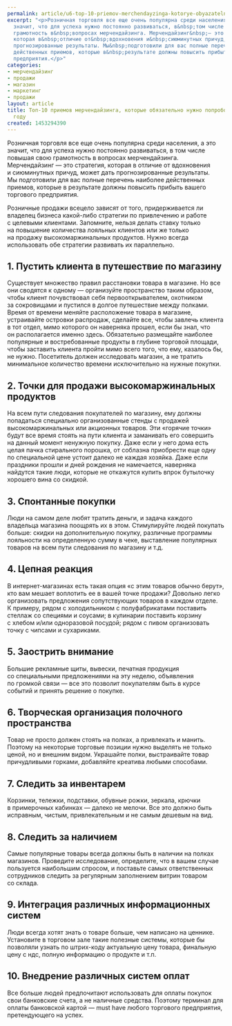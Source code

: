```yaml
---
permalink: article/u6-top-10-priemov-merchendayzinga-kotorye-obyazatelno-nuzhno-poprobovat-v-2016-godu
excerpt: "<p>Розничная торговля все еще очень популярна среди населения, а&nbsp;это
  значит, что для успеха нужно постоянно развиваться, в&nbsp;том числе повышая свою
  грамотность в&nbsp;вопросах мерчендайзинга. Мерчендайзинг&nbsp;— это стратегия,
  которая в&nbsp;отличие от&nbsp;вдохновения и&nbsp;сиюминутных причуд, может дать
  прогнозированные результаты. Мы&nbsp;подготовили для вас полные перечень наиболее
  действенных приемов, которые в&nbsp;результате должны повысить прибыть вашего торгового
  предприятия.</p>"
categories:
- мерчендайзинг
- продажи
- магазин
- маркетинг
- продажи
layout: article
title: Топ-10 приемов мерчендайзинга, которые обязательно нужно попробовать в 2016
  году
created: 1453294390
---
```

Розничная торговля все еще очень популярна среди населения, а это значит, что для успеха нужно постоянно развиваться, в том числе повышая свою грамотность в вопросах мерчендайзинга. Мерчендайзинг — это стратегия, которая в отличие от вдохновения и сиюминутных причуд, может дать прогнозированные результаты. Мы подготовили для вас полные перечень наиболее действенных приемов, которые в результате должны повысить прибыть вашего торгового предприятия.

Розничные продажи всецело зависят от того, придерживается ли владелец бизнеса какой-либо стратегии по привлечению и работе с целевыми клиентами. Запомните, нельзя делать ставку только на повышение количества лояльных клиентов или же только на продажу высокомаржинальных продуктов. Нужно всегда использовать обе стратегии развивать их параллельно.

## 1. Пустить клиента в путешествие по магазину ##

Существует множество правил расстановки товара в магазине. Но все они сводятся к одному — организуйте пространство таким образом, чтобы клиент почувствовал себя первооткрывателем, охотником за сокровищами и пустился в долгое путешествие между полками. Время от времени меняйте расположение товара в магазине, устраивайте островки распродаж, сделайте все, чтобы завлечь клиента в тот отдел, мимо которого он наверняка прошел, если бы знал, что он располагается именно здесь. Обязательно размещайте наиболее популярные и востребованные продукты в глубине торговой площади, чтобы заставить клиента пройти мимо всего того, что ему, казалось бы, не нужно. Посетитель должен исследовать магазин, а не тратить минимальное количество времени исключительно на нужные покупки.

## 2. Точки для продажи высокомаржинальных продуктов ##

На всем пути следования покупателей по магазину, ему должны попадаться специально организованные стенды с продажей высокомаржинальных или акционных товаров. Эти «горячие точки» будут все время стоять на пути клиента и заманивать его совершить на данный момент ненужную покупку. Даже если у него дома есть целая пачка стирального порошка, от соблазна приобрести еще одну по специальной цене устоит далеко не каждая хозяйка. Даже если праздники прошли и дней рождения не намечается, наверняка найдутся такие люди, которые не откажутся купить впрок бутылочку хорошего вина со скидкой.

## 3. Спонтанные покупки ##

Люди на самом деле любят тратить деньги, и задача каждого владельца магазина поощрять их в этом. Стимулируйте людей покупать больше: скидки на дополнительную покупку, различные программы лояльности на определенную сумму в чеке, выставление популярных товаров на всем пути следования по магазину и т.д.

## 4. Цепная реакция ##

В интернет-магазинах есть такая опция «с этим товаров обычно берут», кто вам мешает воплотить ее в вашей точке продажи? Довольно легко организовать предложения сопутствующих товаров в каждом отделе. К примеру, рядом с холодильником с полуфабрикатами поставить стеллаж со специями и соусами; в кулинарии поставить корзину с хлебом и/или одноразовой посудой; рядом с пивом организовать точку с чипсами и сухариками.

## 5. Заострить внимание ##

Большие рекламные щиты, вывески, печатная продукция со специальными предложениями на эту неделю, объявления по громкой связи — все это позволит покупателям быть в курсе событий и принять решение о покупке.

## 6. Творческая организация полочного пространства ##

Товар не просто должен стоять на полках, а привлекать и манить. Поэтому на некоторые торговые позиции нужно выделять не только ценой, но и внешним видом. Украшайте полки, выстраивайте товар причудливыми горками, добавляйте креатива любыми способами.

## 7. Следить за инвентарем ##

Корзинки, тележки, подставки, обувные рожки, зеркала, крючки в примерочных кабинках — далеко не мелочи. Все это должно быть исправным, чистым, привлекательным и не самым дешевым на вид.

## 8. Следить за наличием ##

Самые популярные товары всегда должны быть в наличии на полках магазинов. Проведите исследование, определите, что в вашем случае пользуется наибольшим спросом, и поставьте самых ответственных сотрудников следить за регулярным заполнением витрин товаром со склада.

## 9. Интеграция различных информационных систем ##

Люди всегда хотят знать о товаре больше, чем написано на ценнике. Установите в торговом зале такие полезные системы, которые бы позволяли узнать по штрих-коду актуальную цену товара, финальную цену с ндс, полную информацию о продукте и т.п.

## 10. Внедрение различных систем оплат ##

Все больше людей предпочитают использовать для оплаты покупок свои банковские счета, а не наличные средства. Поэтому терминал для оплаты банковской картой — must have любого торгового предприятия, претендующего на успех.
